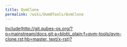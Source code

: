 ```yaml
---
title: QvmClone
permalink: /wiki/Dom0Tools/QvmClone
---
```


[Include(http://git.qubes-os.org/?p=mainstream/docs.git;a=blob\_plain;f=qvm-tools/qvm-clone.rst;hb=master, text/x-rst)?](/wiki/Dom0Tools/Include(http%3A/git.qubes-os.org?p=mainstream/docs.git;a=blob_plain;f=qvm-tools/qvm-clone.rst;hb=master,%20text/x-rst))
